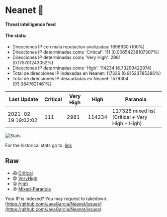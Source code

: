 # Neanet :hocho:
#### Threat intelligence feed
#### The stats:

- Direcciones IP con mala reputacion analizadas: 1696630 (100%)
- Direcciones IP determinadas como 'Critical':  111 (0.00654238107307%)
- Direcciones IP determinadas como 'Very High':  2981 (0.175701243052%)
- Direcciones IP determinadas como 'High':  114234 (6.73299422974)
- Total de direcciones IP indexadas en Neanet:  117326 (6.91523785386%)
- Total de direcciones IP descartadas en Neanet:  1579304 (93.0847621461%)

| Last Update | Critical | Very High | High | Paranoia |
| --- | --- | --- | --- | --- |
| 2021-02-19 19:02:02 | 111 | 2981 | 114234 | 117326 mixed list (Critical + Very High + High)|

![Stats](https://docs.google.com/spreadsheets/d/e/2PACX-1vSnaNMIXVabIpDJjufMlzH7poXnshF3mgd8Is1g9ytUEzVsP5my4Trn8f-xkoLLQ38xpL3HtmUexLo6/pubchart?oid=501124687&format=image)

For the historical stats go to: [link](/stats.csv)
## Raw
- :scream: [Critical](https://raw.githubusercontent.com/JavaGarcia/Neanet/master/blacklists/neanet_critical.txt)
- :fearful: [VeryHigh](https://raw.githubusercontent.com/JavaGarcia/Neanet/master/blacklists/neanet_veryHigh.txtt)
- :frowning: [High](https://raw.githubusercontent.com/JavaGarcia/Neanet/master/blacklists/neanet_high.txt)
- :dizzy_face: [Mixed-Paranoia](https://raw.githubusercontent.com/JavaGarcia/Neanet/master/blacklists/neanet_all.txt)


Your IP is indexed? You may request to takedown. [https://github.com/JavaGarcia/Neanet/issues](https://github.com/JavaGarcia/Neanet/issues)



























































































































































































































































































































































































































































































































































































































































































































































































































































































































































































































































































































































































































































































































































































































































































































































































































































































































































































































































































































































































































































































































































































































































































































































































































































































































































































































































































































































































































































































































































































































































































































































































































































































































































































































































































































































































































































































































































































































































































































































































































































































































































































































































































































































































































































































